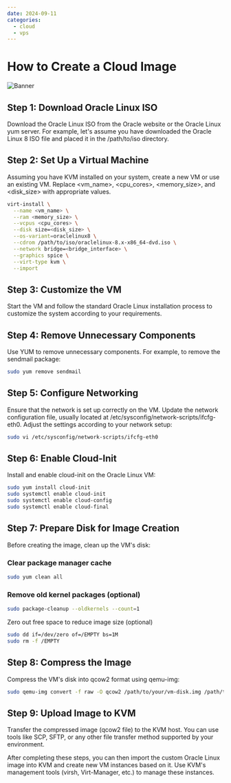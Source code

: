 ```yaml
---
date: 2024-09-11
categories:
  - cloud
  - vps
---
```


# How to Create a Cloud Image

![Banner](https://media.dev.to/cdn-cgi/image/width=1000,height=420,fit=cover,gravity=auto,format=auto/https%3A%2F%2Fdev-to-uploads.s3.amazonaws.com%2Fuploads%2Farticles%2Fsg9i2ujknepdkuy7426m.png)

## Step 1: Download Oracle Linux ISO

Download the Oracle Linux ISO from the Oracle website or the Oracle Linux yum server. For example, let's assume you have downloaded the Oracle Linux 8 ISO file and placed it in the /path/to/iso directory.

<!-- more -->

## Step 2: Set Up a Virtual Machine

Assuming you have KVM installed on your system, create a new VM or use an existing VM. Replace <vm_name>, <cpu_cores>, <memory_size>, and <disk_size> with appropriate values.

```bash
virt-install \
  --name <vm_name> \
  --ram <memory_size> \
  --vcpus <cpu_cores> \
  --disk size=<disk_size> \
  --os-variant=oraclelinux8 \
  --cdrom /path/to/iso/oraclelinux-8.x-x86_64-dvd.iso \
  --network bridge=<bridge_interface> \
  --graphics spice \
  --virt-type kvm \
  --import
```

## Step 3: Customize the VM

Start the VM and follow the standard Oracle Linux installation process to customize the system according to your requirements.

## Step 4: Remove Unnecessary Components

Use YUM to remove unnecessary components. For example, to remove the sendmail package:

```bash
sudo yum remove sendmail
```

## Step 5: Configure Networking

Ensure that the network is set up correctly on the VM. Update the network configuration file, usually located at /etc/sysconfig/network-scripts/ifcfg-eth0. Adjust the settings according to your network setup:

```bash
sudo vi /etc/sysconfig/network-scripts/ifcfg-eth0
```

## Step 6: Enable Cloud-Init

Install and enable cloud-init on the Oracle Linux VM:

```bash
sudo yum install cloud-init
sudo systemctl enable cloud-init
sudo systemctl enable cloud-config
sudo systemctl enable cloud-final
```

## Step 7: Prepare Disk for Image Creation

Before creating the image, clean up the VM's disk:

### Clear package manager cache

```bash
sudo yum clean all
```

### Remove old kernel packages (optional)

```bash
sudo package-cleanup --oldkernels --count=1
```

 Zero out free space to reduce image size (optional)

```bash
sudo dd if=/dev/zero of=/EMPTY bs=1M
sudo rm -f /EMPTY
```

## Step 8: Compress the Image

Compress the VM's disk into qcow2 format using qemu-img:

```bash
sudo qemu-img convert -f raw -O qcow2 /path/to/your/vm-disk.img /path/to/your/output_image.qcow2
```

## Step 9: Upload Image to KVM

Transfer the compressed image (qcow2 file) to the KVM host. You can use tools like SCP, SFTP, or any other file transfer method supported by your environment.

After completing these steps, you can then import the custom Oracle Linux image into KVM and create new VM instances based on it. Use KVM's management tools (virsh, Virt-Manager, etc.) to manage these instances.